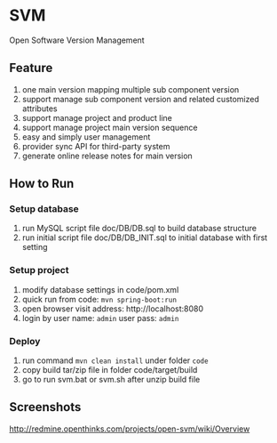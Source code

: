 # SVM
Open Software Version Management

## Feature
1. one main version mapping multiple sub component version
2. support manage sub component version and related customized attributes
3. support manage project and product line 
4. support manage project main version sequence
5. easy and simply user management
6. provider sync API for third-party system
7. generate online release notes for main version

## How to Run

### Setup database
1. run MySQL script file doc/DB/DB.sql to build database structure
2. run initial script file doc/DB/DB_INIT.sql to initial database with first setting

### Setup project
1. modify database settings in code/pom.xml 
2. quick run from code: ```mvn spring-boot:run```
3. open browser visit address: http://localhost:8080
4. login by user name: `admin` user pass: `admin`

### Deploy
1. run command `mvn clean install` under folder `code`
2. copy build tar/zip file in folder code/target/build
3. go to run svm.bat or svm.sh after unzip build file

## Screenshots

http://redmine.openthinks.com/projects/open-svm/wiki/Overview